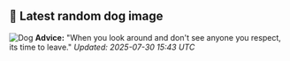## 🐶 Latest random dog image
![Dog](https://images.dog.ceo/breeds/hound-walker/n02089867_2267.jpg)
**Advice:** "When you look around and don't see anyone you respect, its time to leave."
*Updated: 2025-07-30 15:43 UTC*
